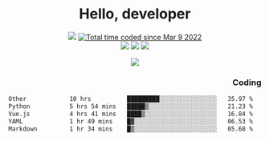 # <div align='center' >Hello, developer</div>

<div align='center'>
  <a ><img src="https://img.shields.io/badge/dynamic/json?url=https%3A%2F%2Fapi.swo.moe%2Fstats%2Fgithub%2FFree-Aaron-Li&query=count&color=181717&label=GitHub&labelColor=282c34&logo=github&suffix=+follows&cacheSeconds=3600"></a>
  <a href="https://wakatime.com/@fe40087f-8eae-48dc-9950-ad0633db1591"><img src="https://wakatime.com/badge/user/fe40087f-8eae-48dc-9950-ad0633db1591.svg" alt="Total time coded since Mar 9 2022" /></a>
</div>
<div align='center'>
  <a><img src="https://img.shields.io/badge/Rookie-blue?style=plastic&logo=c&logoColor=blue&labelColor=F5B7DB"></a>
  <a><img src="https://img.shields.io/badge/Rookie-blue?style=plastic&logo=c%2B%2B&logoColor=blue&labelColor=F5B7DB"></a> 
  <a><img src="https://img.shields.io/badge/Rookie-blue?style=plastic&logo=python&logoColor=blue&labelColor=F5B7DB"></a> 
</div>

<p align="center">
  <img src="https://readme-typing-svg.demolab.com/?lines=你好!+开发者;Hello!+ developer&font=Fira%20Code&center=true&width=380&height=50&duration=4000&pause=1000">
</p>


<div align='right'>
  <h3>Coding</h3>
</div>

<!--START_SECTION:waka-->

```txt
Other            10 hrs          █████████░░░░░░░░░░░░░░░░   35.97 %
Python           5 hrs 54 mins   █████▒░░░░░░░░░░░░░░░░░░░   21.23 %
Vue.js           4 hrs 41 mins   ████▒░░░░░░░░░░░░░░░░░░░░   16.84 %
YAML             1 hr 49 mins    █▓░░░░░░░░░░░░░░░░░░░░░░░   06.53 %
Markdown         1 hr 34 mins    █▒░░░░░░░░░░░░░░░░░░░░░░░   05.68 %
```

<!--END_SECTION:waka-->




